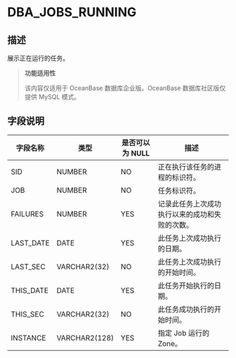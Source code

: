 DBA_JOBS_RUNNING
=====================================

描述
--------------------

展示正在运行的任务。

> **功能适用性**
>
> 该内容仅适用于 OceanBase 数据库企业版。OceanBase 数据库社区版仅提供 MySQL 模式。

字段说明
----------------------

| **字段名称**  |    **类型**     | **是否可以为 NULL** |         **描述**          |
|-----------|---------------|----------------|-------------------------|
| SID       | NUMBER        | NO             | 正在执行该任务的进程的标识符。         |
| JOB       | NUMBER        | NO             | 任务标识符。                  |
| FAILURES  | NUMBER        | YES            | 记录此任务上次成功执行以来的成功和失败的次数。 |
| LAST_DATE | DATE          | YES            | 此任务上次成功执行的日期。           |
| LAST_SEC  | VARCHAR2(32)  | NO             | 此任务上次成功执行的开始时间。         |
| THIS_DATE | DATE          | YES            | 此任务开始执行的日期。             |
| THIS_SEC  | VARCHAR2(32)  | NO             | 此任务成功执行的开始时间。           |
| INSTANCE  | VARCHAR2(128) | YES            | 指定 Job 运行的 Zone。        |
